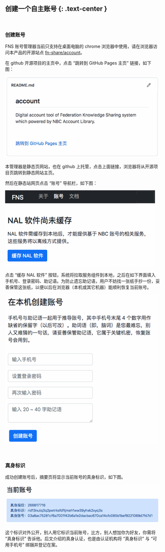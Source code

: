 创建一个自主账号 {: .text-center }
----------------

&nbsp;

### 创建账号

FNS 账号管理器当前只支持在桌面电脑的 chrome 浏览器中使用，请在浏览器访问本产品的开源站点 [fn-share/account](https://github.com/fn-share/account)。

在 github 开源项目的主页中，点击 “跳转到 GitHub Pages 主页” 链接，如下图：

![README.md](res/github_repo.gif)

本管理器是静态页网站，也在 github 上托管，点击上面链接，浏览器将从开源项目页跳转到静态网站主页。

然后在静态站网页点击 “账号” 导航栏，如下图：

![缓存 NAL](res/cache_nal.gif)

点击 “缓存 NAL 软件” 按钮，系统将拉取服务组件到本地，之后在如下界面填入手机号、登录密码、助记语。为防止遗忘助记语，用户不妨找一张纸手抄一份，妥善保管这张纸，以便以后在浏览器（本机或其它机器）能顺利恢复当前账号。

![创建账号](res/create_acc.gif)

&nbsp;

### 真身标识

成功创建账号后，摘要页将显示当前账号的真身标识，如下图。

![真身标识](res/rid.gif)

这个标识对外公开，别人用它标识当前账号，比方，别人想加你为好友，你需将 “真身标识” 告诉他。后文介绍的真身认证，也是由认证机构将 “真身标识” 与 “可用手机号” 绑捆并登记在案。
